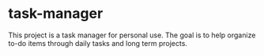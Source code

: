 # task-manager
This project is a task manager for personal use. 
The goal is to help organize to-do items through daily tasks and long term projects.
